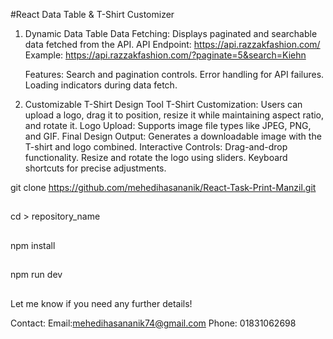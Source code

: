 #React Data Table & T-Shirt Customizer

1. Dynamic Data Table
   Data Fetching: Displays paginated and searchable data fetched from the API.
   API Endpoint: https://api.razzakfashion.com/
   Example: https://api.razzakfashion.com/?paginate=5&search=Kiehn

   Features:
   Search and pagination controls.
   Error handling for API failures.
   Loading indicators during data fetch.

2. Customizable T-Shirt Design Tool
   T-Shirt Customization: Users can upload a logo, drag it to position, resize it while maintaining aspect ratio, and rotate it.
   Logo Upload: Supports image file types like JPEG, PNG, and GIF.
   Final Design Output: Generates a downloadable image with the T-shirt and logo combined.
   Interactive Controls:
   Drag-and-drop functionality.
   Resize and rotate the logo using sliders.
   Keyboard shortcuts for precise adjustments.

<!-- Installation  -->

git clone https://github.com/mehedihasananik/React-Task-Print-Manzil.git

##

cd > repository_name

##

npm install

##

npm run dev

##

Let me know if you need any further details!

Contact:
Email:mehedihasananik74@gmail.com
Phone: 01831062698
